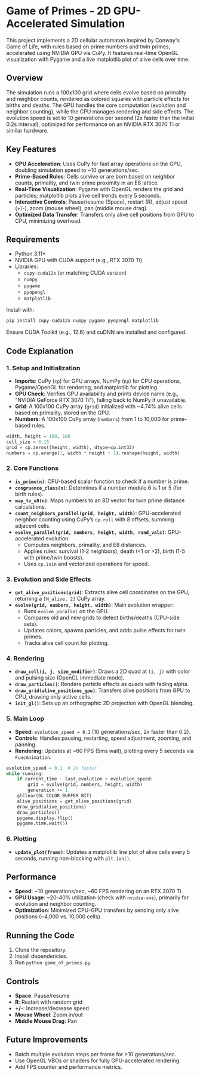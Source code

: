 # Game of Primes - 2D GPU-Accelerated Simulation

This project implements a 2D cellular automaton inspired by Conway's Game of Life, with rules based on prime numbers and twin primes, accelerated using NVIDIA GPU via CuPy. It features real-time OpenGL visualization with Pygame and a live matplotlib plot of alive cells over time.

## Overview

The simulation runs a 100x100 grid where cells evolve based on primality and neighbor counts, rendered as colored squares with particle effects for births and deaths. The GPU handles the core computation (evolution and neighbor counting), while the CPU manages rendering and side effects. The evolution speed is set to 10 generations per second (2x faster than the initial 0.2s interval), optimized for performance on an NVIDIA RTX 3070 Ti or similar hardware.

## Key Features

- **GPU Acceleration**: Uses CuPy for fast array operations on the GPU, doubling simulation speed to ~10 generations/sec.
- **Prime-Based Rules**: Cells survive or are born based on neighbor counts, primality, and twin prime proximity in an E8 lattice.
- **Real-Time Visualization**: Pygame with OpenGL renders the grid and particles; matplotlib plots alive cell trends every 5 seconds.
- **Interactive Controls**: Pause/resume (Space), restart (R), adjust speed (+/-), zoom (mouse wheel), pan (middle mouse drag).
- **Optimized Data Transfer**: Transfers only alive cell positions from GPU to CPU, minimizing overhead.

## Requirements

- Python 3.11+
- NVIDIA GPU with CUDA support (e.g., RTX 3070 Ti)
- Libraries:
  - `cupy-cuda12x` (or matching CUDA version)
  - `numpy`
  - `pygame`
  - `pyopengl`
  - `matplotlib`

Install with:
```bash
pip install cupy-cuda12x numpy pygame pyopengl matplotlib
```

Ensure CUDA Toolkit (e.g., 12.6) and cuDNN are installed and configured.

## Code Explanation

### 1. Setup and Initialization
- **Imports**: CuPy (`cp`) for GPU arrays, NumPy (`np`) for CPU operations, Pygame/OpenGL for rendering, and matplotlib for plotting.
- **GPU Check**: Verifies GPU availability and prints device name (e.g., "NVIDIA GeForce RTX 3070 Ti"), falling back to NumPy if unavailable.
- **Grid**: A 100x100 CuPy array (`grid`) initialized with ~4.74% alive cells based on primality, stored on the GPU.
- **Numbers**: A 100x100 CuPy array (`numbers`) from 1 to 10,000 for prime-based rules.

```python
width, height = 100, 100
cell_size = 0.15
grid = cp.zeros((height, width), dtype=cp.int32)
numbers = cp.arange(1, width * height + 1).reshape(height, width)
```

### 2. Core Functions
- **`is_prime(n)`**: CPU-based scalar function to check if a number is prime.
- **`congruence_class(n)`**: Determines if a number modulo 6 is 1 or 5 (for birth rules).
- **`map_to_e8(n)`**: Maps numbers to an 8D vector for twin prime distance calculations.
- **`count_neighbors_parallel(grid, height, width)`**: GPU-accelerated neighbor counting using CuPy’s `cp.roll` with 8 offsets, summing adjacent cells.
- **`evolve_parallel(grid, numbers, height, width, rand_vals)`**: GPU-accelerated evolution:
  - Computes neighbors, primality, and E8 distances.
  - Applies rules: survival (1-2 neighbors), death (<1 or >2), birth (1-5 with prime/twin boosts).
  - Uses `cp.isin` and vectorized operations for speed.

### 3. Evolution and Side Effects
- **`get_alive_positions(grid)`**: Extracts alive cell coordinates on the GPU, returning a `[N_alive, 2]` CuPy array.
- **`evolve(grid, numbers, height, width)`**: Main evolution wrapper:
  - Runs `evolve_parallel` on the GPU.
  - Compares old and new grids to detect births/deaths (CPU-side sets).
  - Updates colors, spawns particles, and adds pulse effects for twin primes.
  - Tracks alive cell count for plotting.

### 4. Rendering
- **`draw_cell(i, j, size_modifier)`**: Draws a 2D quad at `(i, j)` with color and pulsing size (OpenGL immediate mode).
- **`draw_particles()`**: Renders particle effects as quads with fading alpha.
- **`draw_grid(alive_positions_gpu)`**: Transfers alive positions from GPU to CPU, drawing only active cells.
- **`init_gl()`**: Sets up an orthographic 2D projection with OpenGL blending.

### 5. Main Loop
- **Speed**: `evolution_speed = 0.1` (10 generations/sec, 2x faster than 0.2).
- **Controls**: Handles pausing, restarting, speed adjustment, zooming, and panning.
- **Rendering**: Updates at ~60 FPS (5ms wait), plotting every 5 seconds via `FuncAnimation`.

```python
evolution_speed = 0.1  # 2x faster
while running:
    if current_time - last_evolution > evolution_speed:
        grid = evolve(grid, numbers, height, width)
        generation += 1
    glClear(GL_COLOR_BUFFER_BIT)
    alive_positions = get_alive_positions(grid)
    draw_grid(alive_positions)
    draw_particles()
    pygame.display.flip()
    pygame.time.wait(5)
```

### 6. Plotting
- **`update_plot(frame)`**: Updates a matplotlib line plot of alive cells every 5 seconds, running non-blocking with `plt.ion()`.

## Performance
- **Speed**: ~10 generations/sec, ~60 FPS rendering on an RTX 3070 Ti.
- **GPU Usage**: ~20-40% utilization (check with `nvidia-smi`), primarily for evolution and neighbor counting.
- **Optimization**: Minimized CPU-GPU transfers by sending only alive positions (~4,000 vs. 10,000 cells).

## Running the Code
1. Clone the repository.
2. Install dependencies.
3. Run `python game_of_primes.py`.

## Controls
- **Space**: Pause/resume
- **R**: Restart with random grid
- **+/-**: Increase/decrease speed
- **Mouse Wheel**: Zoom in/out
- **Middle Mouse Drag**: Pan

## Future Improvements
- Batch multiple evolution steps per frame for >10 generations/sec.
- Use OpenGL VBOs or shaders for fully GPU-accelerated rendering.
- Add FPS counter and performance metrics.
